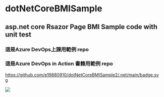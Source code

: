 # dotNetCoreBMISample

## asp.net core  Rsazor Page BMI Sample code with unit test 

### 這是Azure DevOps上課用範例 repo
### 這是Azure DevOps in Action 書籍用範例 repo

https://github.com/e19880910/dotNetCoreBMISample2/.net/main/badge.svg

<img src='https://i.imgur.com/stw1vPF.png' />
